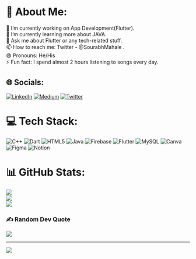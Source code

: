 # 💫 About Me:
🔭 I’m currently working on App Development(Flutter).<br>🌱 I’m currently learning more about JAVA.<br>💬 Ask me about Flutter or any tech-related stuff.<br>📫 How to reach me: Twitter - @SourabhMahale .<br>😄 Pronouns: He/His<br>⚡ Fun fact: I spend almost 2 hours listening to songs every day.<br>


## 🌐 Socials:
[![LinkedIn](https://img.shields.io/badge/LinkedIn-%230077B5.svg?logo=linkedin&logoColor=white)](https://linkedin.com/in/SourabhMahale) [![Medium](https://img.shields.io/badge/Medium-12100E?logo=medium&logoColor=white)](https://medium.com/@@sourabhmahale) [![Twitter](https://img.shields.io/badge/Twitter-%231DA1F2.svg?logo=Twitter&logoColor=white)](https://twitter.com/@SourabhMahale) 

# 💻 Tech Stack:
![C++](https://img.shields.io/badge/c++-%2300599C.svg?style=for-the-badge&logo=c%2B%2B&logoColor=white) ![Dart](https://img.shields.io/badge/dart-%230175C2.svg?style=for-the-badge&logo=dart&logoColor=white) ![HTML5](https://img.shields.io/badge/html5-%23E34F26.svg?style=for-the-badge&logo=html5&logoColor=white) ![Java](https://img.shields.io/badge/java-%23ED8B00.svg?style=for-the-badge&logo=java&logoColor=white) ![Firebase](https://img.shields.io/badge/firebase-%23039BE5.svg?style=for-the-badge&logo=firebase) ![Flutter](https://img.shields.io/badge/Flutter-%2302569B.svg?style=for-the-badge&logo=Flutter&logoColor=white) ![MySQL](https://img.shields.io/badge/mysql-%2300f.svg?style=for-the-badge&logo=mysql&logoColor=white) ![Canva](https://img.shields.io/badge/Canva-%2300C4CC.svg?style=for-the-badge&logo=Canva&logoColor=white) 	![Figma](https://img.shields.io/badge/figma-%23F24E1E.svg?style=for-the-badge&logo=figma&logoColor=white) ![Notion](https://img.shields.io/badge/Notion-%23000000.svg?style=for-the-badge&logo=notion&logoColor=white)
# 📊 GitHub Stats:
![](https://github-readme-stats.vercel.app/api?username=SourabhMahale98&theme=dark&hide_border=false&include_all_commits=true&count_private=false)<br/>
![](https://github-readme-streak-stats.herokuapp.com/?user=SourabhMahale98&theme=dark&hide_border=false)<br/>
![](https://github-readme-stats.vercel.app/api/top-langs/?username=SourabhMahale98&theme=dark&hide_border=false&include_all_commits=true&count_private=false&layout=compact)

### ✍️ Random Dev Quote
![](https://quotes-github-readme.vercel.app/api?type=horizontal&theme=radical)



---
[![](https://visitcount.itsvg.in/api?id=SourabhMahale98&icon=0&color=0)](https://visitcount.itsvg.in)
